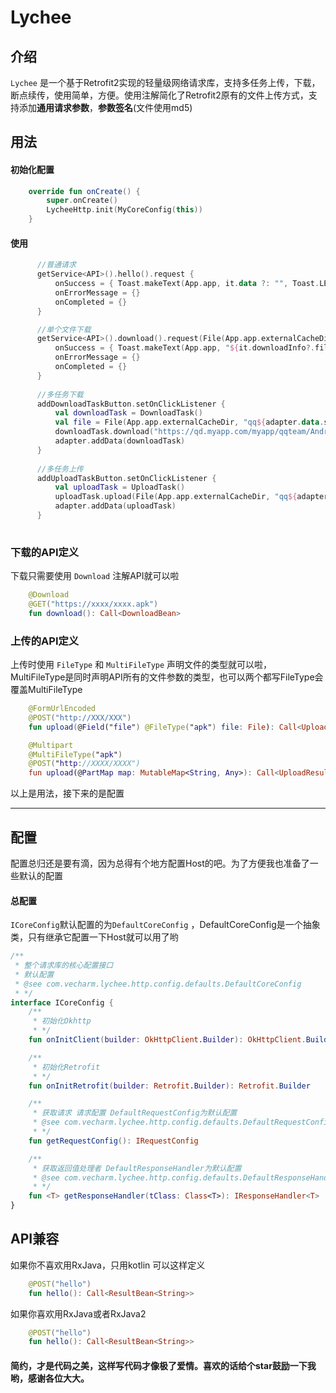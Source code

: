 # Lychee
## 介绍
`Lychee` 是一个基于Retrofit2实现的轻量级网络请求库，支持多任务上传，下载，断点续传，使用简单，方便。使用注解简化了Retrofit2原有的文件上传方式，支持添加**通用请求参数**，**参数签名**(文件使用md5)

## 用法

#### 初始化配置
```kotlin
    override fun onCreate() {
        super.onCreate()
        LycheeHttp.init(MyCoreConfig(this))
    }
```
#### 使用
```kotlin
      //普通请求
      getService<API>().hello().request {
          onSuccess = { Toast.makeText(App.app, it.data ?: "", Toast.LENGTH_SHORT).show() }
          onErrorMessage = {}
          onCompleted = {}
      }

      //单个文件下载
      getService<API>().download().request(File(App.app.externalCacheDir, "qq.apk")) {
          onSuccess = { Toast.makeText(App.app, "${it.downloadInfo?.fileName} 下载完成", Toast.LENGTH_SHORT).show() }
          onErrorMessage = {}
          onCompleted = {}
      }
        
      //多任务下载
      addDownloadTaskButton.setOnClickListener {
          val downloadTask = DownloadTask()
          val file = File(App.app.externalCacheDir, "qq${adapter.data.size + 1}.apk"
          downloadTask.download("https://qd.myapp.com/myapp/qqteam/AndroidQQ/mobileqq_android.apk", file)
          adapter.addData(downloadTask)
      }
        
      //多任务上传
      addUploadTaskButton.setOnClickListener {
          val uploadTask = UploadTask()
          uploadTask.upload(File(App.app.externalCacheDir, "qq${adapter.data.size + 1}.apk"))
          adapter.addData(uploadTask)
      }
        
```
### 下载的API定义
下载只需要使用 `Download` 注解API就可以啦
```kotlin
    @Download
    @GET("https://xxxx/xxxx.apk")
    fun download(): Call<DownloadBean>
```
### 上传的API定义
上传时使用 `FileType` 和 `MultiFileType` 声明文件的类型就可以啦，MultiFileType是同时声明API所有的文件参数的类型，也可以两个都写FileType会覆盖MultiFileType
```kotlin
    @FormUrlEncoded
    @POST("http://XXX/XXX")
    fun upload(@Field("file") @FileType("apk") file: File): Call<UploadResult>

    @Multipart
    @MultiFileType("apk")
    @POST("http://XXXX/XXXX")
    fun upload(@PartMap map: MutableMap<String, Any>): Call<UploadResult>
```

以上是用法，接下来的是配置
***
## 配置
配置总归还是要有滴，因为总得有个地方配置Host的吧。为了方便我也准备了一些默认的配置
#### 总配置
`ICoreConfig`默认配置的为`DefaultCoreConfig` ，DefaultCoreConfig是一个抽象类，只有继承它配置一下Host就可以用了哟
```kotlin
/**
 * 整个请求库的核心配置接口
 * 默认配置
 * @see com.vecharm.lychee.http.config.defaults.DefaultCoreConfig
 * */
interface ICoreConfig {
    /**
     * 初始化Okhttp
     * */
    fun onInitClient(builder: OkHttpClient.Builder): OkHttpClient.Builder

    /**
     * 初始化Retrofit
     * */
    fun onInitRetrofit(builder: Retrofit.Builder): Retrofit.Builder

    /**
     * 获取请求 请求配置 DefaultRequestConfig为默认配置
     * @see com.vecharm.lychee.http.config.defaults.DefaultRequestConfig
     * */
    fun getRequestConfig(): IRequestConfig

    /**
     * 获取返回值处理者 DefaultResponseHandler为默认配置
     * @see com.vecharm.lychee.http.config.defaults.DefaultResponseHandler
     * */
    fun <T> getResponseHandler(tClass: Class<T>): IResponseHandler<T>
}
```
## API兼容
如果你不喜欢用RxJava，只用kotlin 可以这样定义
```kotlin
    @POST("hello")
    fun hello(): Call<ResultBean<String>>
```
如果你喜欢用RxJava或者RxJava2 
```kotlin
    @POST("hello")
    fun hello(): Call<ResultBean<String>>
```
#### 简约，才是代码之美，这样写代码才像极了爱情。喜欢的话给个star鼓励一下我哟，感谢各位大大。

